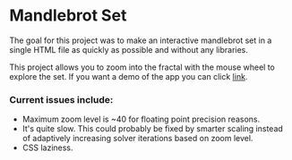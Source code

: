 # Mandlebrot Set

The goal for this project was to make an interactive mandlebrot set in a single HTML file as quickly as possible and without any libraries.

This project allows you to zoom into the fractal with the mouse wheel to explore the set.
If you want a demo of the app you can click [link].

### Current issues include:
* Maximum zoom level is ~40 for floating point precision reasons.
* It's quite slow. This could probably be fixed by smarter scaling instead of adaptively increasing solver iterations based on zoom level.
* CSS laziness.

[link]: http://htmlpreview.github.com/?https://github.com/maxwell-yaron/mandlebrot/blob/master/index.html
